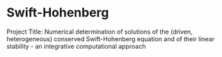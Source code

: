 Swift-Hohenberg
===============

Project Title: Numerical determination of solutions of the (driven, heterogeneous) conserved Swift-Hohenberg equation and of their linear stability - an integrative computational approach
